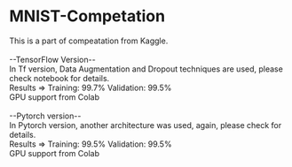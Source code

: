 # MNIST-Competation
This is a part of compeatation from Kaggle. <br/>
<br/>
--TensorFlow Version-- <br/>
In Tf version, Data Augmentation and Dropout techniques are used, please check notebook for details. <br/>
Results => Training: 99.7% Validation: 99.5% <br/>
GPU support from Colab <br/>
<br/>
--Pytorch version-- <br/>
In Pytorch version, another architecture was used, again, please check for details. <br/> 
Results => Training: 99.5% Validation: 99.5% <br/>
GPU support from Colab <br/> 
